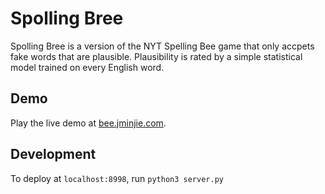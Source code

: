 # Spolling Bree

Spolling Bree is a version of the NYT Spelling Bee game that only accpets fake
words that are plausible. Plausibility is rated by a simple statistical model
trained on every English word.

## Demo
Play the live demo at [bee.jminjie.com](https://bee.jminjie.com).

## Development
To deploy at `localhost:8998`, run `python3 server.py`
